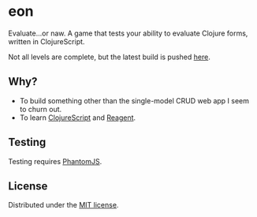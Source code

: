 eon
===

Evaluate...or naw.  A game that tests your ability to evaluate Clojure forms, written in ClojureScript.

Not all levels are complete, but the latest build is pushed [here](http://eon.mikejanger.net).

## Why?

- To build something other than the single-model CRUD web app I seem to churn out.
- To learn [ClojureScript](http://clojurescript.org/) and [Reagent](https://reagent-project.github.io).

## Testing

Testing requires [PhantomJS](http://phantomjs.org/).

## License

Distributed under the [MIT license](http://www.opensource.org/licenses/MIT).
